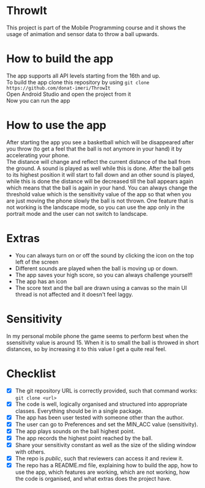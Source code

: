 # ThrowIt
This project is part of the Mobile Programming course and it shows the usage of animation and sensor data to throw a ball upwards.  

# How to build the app
The app supports all API levels starting from the 16th and up. </br>
To build the app clone this repository by using `git clone https://github.com/donat-imeri/ThrowIt ` </br>
Open Android Studio and open the project from it</br>
Now you can run the app

# How to use the app
After starting the app you see a basketball which will be disappeared after you throw (to get a feel that the ball is not anymore in your hand) 
it by accelerating your phone. </br>
The distance will change and reflect the current distance of the ball from the ground. A sound is played as well while this is done. 
After the ball gets to its highest position it will start to fall down and an other sound is played, while this is done the distance 
will be decreased till the ball appears again which means that the ball is again in your hand. You can always change the threshold value
which is the sensitivity value of the app so that when you are just moving the phone slowly the ball is not thrown. One feature that is not 
working is the landscape mode, so you can use the app only in the portrait mode and the user can not switch to landscape. 

# Extras
* You can always turn on or off the sound by clicking the icon on the top left of the screen
* Different sounds are played when the ball is moving up or down. 
* The app saves your high score, so you can always challenge yourself! 
* The app has an icon
* The score text and the ball are drawn using a canvas so the main UI thread is not affected and it doesn't feel laggy. 




# Sensitivity
In my personal mobile phone the game seems to perform best when the ssensitivity value is around 15. When it is to small the ball is throwed in
short distances, so by increasing it to this value I get a quite real feel. 


# Checklist

* [x] The git repository URL is correctly provided, such that command works: `git clone <url> `
* [x] The code is well, logically organised and structured into appropriate classes. Everything should be in a single package.
* [x] The app has been user tested with someone other than the author.
* [x] The user can go to Preferences and set the MIN_ACC value (sensitivity).
* [x] The app plays sounds on the ball highest point.
* [x] The app records the highest point reached by the ball.
* [x] Share your sensitivity constant as well as the size of the sliding window with others.
* [x] The repo is *public*, such that reviewers can access it and review it.
* [x] The repo has a README.md file, explaining how to build the app, how to use the app, which features are working, which are not working, how the code is organised, and what extras does the project have.
